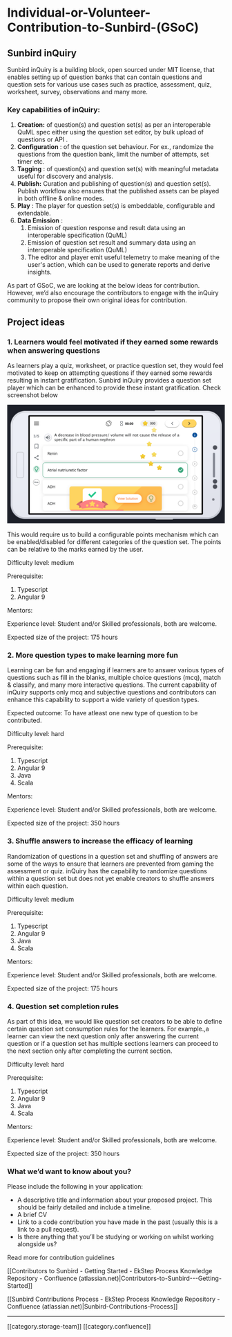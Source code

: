 # Individual-or-Volunteer-Contribution-to-Sunbird-(GSoC)

## Sunbird inQuiry

Sunbird inQuiry is a building block, open sourced under MIT license, that enables setting up of question banks that can contain questions and question sets for various use cases such as practice, assessment, quiz, worksheet, survey, observations and many more.

### Key capabilities of inQuiry:

1. **Creation:** of question(s) and question set(s) as per an interoperable QuML spec either using the question set editor, by bulk upload of questions or API .
2. **Configuration** : of the question set behaviour. For ex., randomize the questions from the question bank, limit the number of attempts, set timer etc.
3. **Tagging** : of question(s) and question set(s) with meaningful metadata useful for discovery and analysis.
4. **Publish:** Curation and publishing of question(s) and question set(s). Publish workflow also ensures that the published assets can be played in both offline & online modes.
5. **Play** : The player for question set(s) is embeddable, configurable and extendable.
6. **Data Emission** :
   1. Emission of question response and result data using an interoperable specification (QuML)
   2. Emission of question set result and summary data using an interoperable specification (QuML)
   3. The editor and player emit useful telemetry to make meaning of the user's action, which can be used to generate reports and derive insights.

As part of GSoC, we are looking at the below ideas for contribution. However, we’d also encourage the contributors to engage with the inQuiry community to propose their own original ideas for contribution.

## Project ideas

### 1. Learners would feel motivated if they earned some rewards when answering questions

As learners play a quiz, worksheet, or practice question set, they would feel motivated to keep on attempting questions if they earned some rewards resulting in instant gratification. Sunbird inQuiry provides a question set player which can be enhanced to provide these instant gratification. Check screenshot below

![](images/storage/image-20220223-101727.png)

This would require us to build a configurable points mechanism which can be enabled/disabled for different categories of the question set. The points can be relative to the marks earned by the user.

Difficulty level: medium

Prerequisite:

1. Typescript
2. Angular 9

Mentors:

Experience level: Student and/or Skilled professionals, both are welcome.

Expected size of the project: 175 hours

### 2. More question types to make learning more fun

Learning can be fun and engaging if learners are to answer various types of questions such as fill in the blanks, multiple choice questions (mcq), match & classify, and many more interactive questions. The current capability of inQuiry supports only mcq and subjective questions and contributors can enhance this capability to support a wide variety of question types.

Expected outcome: To have atleast one new type of question to be contributed.

Difficulty level: hard

Prerequisite:

1. Typescript
2. Angular 9
3. Java
4. Scala

Mentors:

Experience level: Student and/or Skilled professionals, both are welcome.

Expected size of the project: 350 hours

### 3. Shuffle answers to increase the efficacy of learning

Randomization of questions in a question set and shuffling of answers are some of the ways to ensure that learners are prevented from gaming the assessment or quiz. inQuiry has the capability to randomize questions within a question set but does not yet enable creators to shuffle answers within each question.

Difficulty level: medium

Prerequisite:

1. Typescript
2. Angular 9
3. Java
4. Scala

Mentors:

Experience level: Student and/or Skilled professionals, both are welcome.

Expected size of the project: 175 hours

### 4. Question set completion rules

As part of this idea, we would like question set creators to be able to define certain question set consumption rules for the learners. For example.,a learner can view the next question only after answering the current question or if a question set has multiple sections learners can proceed to the next section only after completing the current section.

Difficulty level: hard

Prerequisite:

1. Typescript
2. Angular 9
3. Java
4. Scala

Mentors:

Experience level: Student and/or Skilled professionals, both are welcome.

Expected size of the project: 350 hours

### What we’d want to know about you?

Please include the following in your application:&#x20;

* A descriptive title and information about your proposed project. This should be fairly detailed and include a timeline.
* A brief CV
* Link to a code contribution you have made in the past (usually this is a link to a pull request).&#x20;
* Is there anything that you’ll be studying or working on whilst working alongside us?

Read more for contribution guidelines

\[\[Contributors to Sunbird - Getting Started - EkStep Process Knowledge Repository - Confluence (atlassian.net)|Contributors-to-Sunbird---Getting-Started]]

\[\[Sunbird Contributions Process - EkStep Process Knowledge Repository - Confluence (atlassian.net)|Sunbird-Contributions-Process]]

***

\[\[category.storage-team]] \[\[category.confluence]]
